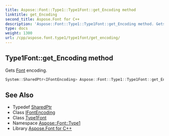 ```yaml
---
title: Aspose::Font::Type1::Type1Font::get_Encoding method
linktitle: get_Encoding
second_title: Aspose.Font for C++
description: 'Aspose::Font::Type1::Type1Font::get_Encoding method. Gets Font encoding in C++.'
type: docs
weight: 1300
url: /cpp/aspose.font.type1/type1font/get_encoding/
---
```

## Type1Font::get_Encoding method


Gets [Font](../../../aspose.font/font/) encoding.

```cpp
System::SharedPtr<IFontEncoding> Aspose::Font::Type1::Type1Font::get_Encoding() override
```

## See Also

* Typedef [SharedPtr](../../../system/sharedptr/)
* Class [IFontEncoding](../../../aspose.font/ifontencoding/)
* Class [Type1Font](../)
* Namespace [Aspose::Font::Type1](../../)
* Library [Aspose.Font for C++](../../../)
